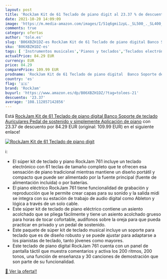 ```yaml
---
layout: post
title: 'RockJam Kit de 61 Teclado de piano digit al 23.37 % de descuento'
date: 2021-10-20 14:09:09
image: 'https://m.media-amazon.com/images/I/51q6gmi1zpL._SL500_._SL400_.jpg'
comments: true
category: ofertas
author: 'tole.es'
slug: 'B06XBZH1DZ-es RockJam Kit de 61 Teclado de piano digital Banco Soporte...'
sku: 'B06XBZH1DZ-es'
tags: [ 'Instrumentos musicales','Pianos y teclados','Teclados electrónicos','auriculares','rockjam','teclado', ]
actualPrice: 84.29 EUR
currency: EUR
price: 84.29
comparePrice: 109.99 EUR
prodname: 'RockJam Kit de 61 Teclado de piano digital  Banco Soporte de teclado  Auriculares  Pedal de sostenido y simplemente Aplicación de piano'
country: 'es'
flag: '🇪🇸'
brand: 'RockJam'
buyurl: 'https://www.amazon.es/dp/B06XBZH1DZ/?tag=tolees-21'
descuento: '23.37'
average: '108.112857142856'
---
```


Está [RockJam Kit de 61 Teclado de piano digital  Banco Soporte de teclado  Auriculares  Pedal de sostenido y simplemente Aplicación de piano](https://www.amazon.es/dp/B06XBZH1DZ/?tag=tolees-21) con 23.37 de descuento por 84.29 EUR (original: 109.99 EUR) en el siguiente enlace!

[![RockJam Kit de 61 Teclado de piano digit](https://m.media-amazon.com/images/I/51q6gmi1zpL._SL500_._SL400_.jpg)](https://www.amazon.es/dp/B06XBZH1DZ/?tag=tolees-21)

ℹ️:

- El súper kit de teclado y piano RockJam 761 incluye un teclado electrónico con 61 teclas de tamaño completo que te ofrecen esa sensación de piano tradicional mientras mantiene un diseño portátil y compacto que puede ser alimentado por la fuente principal (fuente de alimentación incluida) o por baterías.
- El piano eléctrico RockJam 761 tiene funcionalidad de grabación y reproducción que le permite crear capas para su sonido y la salida midi se integra con su estación de trabajo de audio digital como Ableton y lógica a través de un solo cable.
- Este súper kit de teclado de piano eléctrico contiene un asiento acolchado que se pliega fácilmente y tiene un asiento acolchado grueso para horas de tocar cofortable, audífonos sobre la oreja para que pueda practicar en privado y un pedal de sostenido.
- Este paquete de súper kit de teclado musical incluye un soporte para teclado que es de diseño robusto y se puede ajustar para adaptarse a los pianistas de teclado, tanto jóvenes como mayores.
- Este teclado de piano digital RockJam 761 cuenta con un panel de pantalla táctil que muestra comentarios y activa los 200 ritmos, 200 tonos, una función de enseñanza y 30 canciones de demostración que son parte de su funcionalidad.

[🛒 Ver la oferta!!](https://www.amazon.es/dp/B06XBZH1DZ/?tag=tolees-21)
